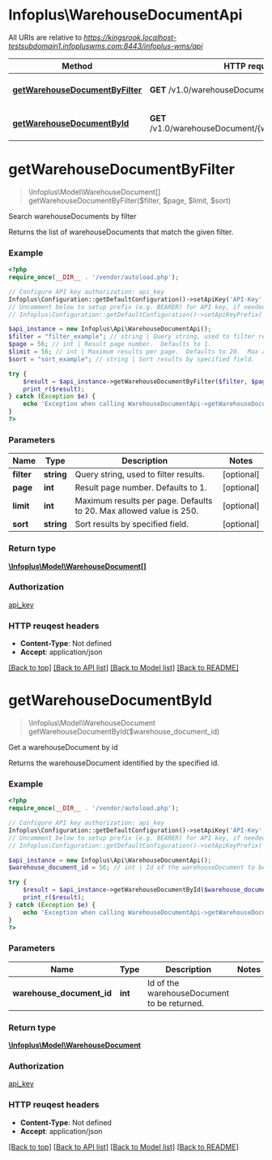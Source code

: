 # Infoplus\WarehouseDocumentApi

All URIs are relative to *https://kingsrook.localhost-testsubdomain1.infopluswms.com:8443/infoplus-wms/api*

Method | HTTP request | Description
------------- | ------------- | -------------
[**getWarehouseDocumentByFilter**](WarehouseDocumentApi.md#getWarehouseDocumentByFilter) | **GET** /v1.0/warehouseDocument/search | Search warehouseDocuments by filter
[**getWarehouseDocumentById**](WarehouseDocumentApi.md#getWarehouseDocumentById) | **GET** /v1.0/warehouseDocument/{warehouseDocumentId} | Get a warehouseDocument by id


# **getWarehouseDocumentByFilter**
> \Infoplus\Model\WarehouseDocument[] getWarehouseDocumentByFilter($filter, $page, $limit, $sort)

Search warehouseDocuments by filter

Returns the list of warehouseDocuments that match the given filter.

### Example 
```php
<?php
require_once(__DIR__ . '/vendor/autoload.php');

// Configure API key authorization: api_key
Infoplus\Configuration::getDefaultConfiguration()->setApiKey('API-Key', 'YOUR_API_KEY');
// Uncomment below to setup prefix (e.g. BEARER) for API key, if needed
// Infoplus\Configuration::getDefaultConfiguration()->setApiKeyPrefix('API-Key', 'BEARER');

$api_instance = new Infoplus\Api\WarehouseDocumentApi();
$filter = "filter_example"; // string | Query string, used to filter results.
$page = 56; // int | Result page number.  Defaults to 1.
$limit = 56; // int | Maximum results per page.  Defaults to 20.  Max allowed value is 250.
$sort = "sort_example"; // string | Sort results by specified field.

try { 
    $result = $api_instance->getWarehouseDocumentByFilter($filter, $page, $limit, $sort);
    print_r($result);
} catch (Exception $e) {
    echo 'Exception when calling WarehouseDocumentApi->getWarehouseDocumentByFilter: ', $e->getMessage(), "\n";
}
?>
```

### Parameters

Name | Type | Description  | Notes
------------- | ------------- | ------------- | -------------
 **filter** | **string**| Query string, used to filter results. | [optional] 
 **page** | **int**| Result page number.  Defaults to 1. | [optional] 
 **limit** | **int**| Maximum results per page.  Defaults to 20.  Max allowed value is 250. | [optional] 
 **sort** | **string**| Sort results by specified field. | [optional] 

### Return type

[**\Infoplus\Model\WarehouseDocument[]**](WarehouseDocument.md)

### Authorization

[api_key](../README.md#api_key)

### HTTP reuqest headers

 - **Content-Type**: Not defined
 - **Accept**: application/json

[[Back to top]](#) [[Back to API list]](../README.md#documentation-for-api-endpoints) [[Back to Model list]](../README.md#documentation-for-models) [[Back to README]](../README.md)

# **getWarehouseDocumentById**
> \Infoplus\Model\WarehouseDocument getWarehouseDocumentById($warehouse_document_id)

Get a warehouseDocument by id

Returns the warehouseDocument identified by the specified id.

### Example 
```php
<?php
require_once(__DIR__ . '/vendor/autoload.php');

// Configure API key authorization: api_key
Infoplus\Configuration::getDefaultConfiguration()->setApiKey('API-Key', 'YOUR_API_KEY');
// Uncomment below to setup prefix (e.g. BEARER) for API key, if needed
// Infoplus\Configuration::getDefaultConfiguration()->setApiKeyPrefix('API-Key', 'BEARER');

$api_instance = new Infoplus\Api\WarehouseDocumentApi();
$warehouse_document_id = 56; // int | Id of the warehouseDocument to be returned.

try { 
    $result = $api_instance->getWarehouseDocumentById($warehouse_document_id);
    print_r($result);
} catch (Exception $e) {
    echo 'Exception when calling WarehouseDocumentApi->getWarehouseDocumentById: ', $e->getMessage(), "\n";
}
?>
```

### Parameters

Name | Type | Description  | Notes
------------- | ------------- | ------------- | -------------
 **warehouse_document_id** | **int**| Id of the warehouseDocument to be returned. | 

### Return type

[**\Infoplus\Model\WarehouseDocument**](WarehouseDocument.md)

### Authorization

[api_key](../README.md#api_key)

### HTTP reuqest headers

 - **Content-Type**: Not defined
 - **Accept**: application/json

[[Back to top]](#) [[Back to API list]](../README.md#documentation-for-api-endpoints) [[Back to Model list]](../README.md#documentation-for-models) [[Back to README]](../README.md)

